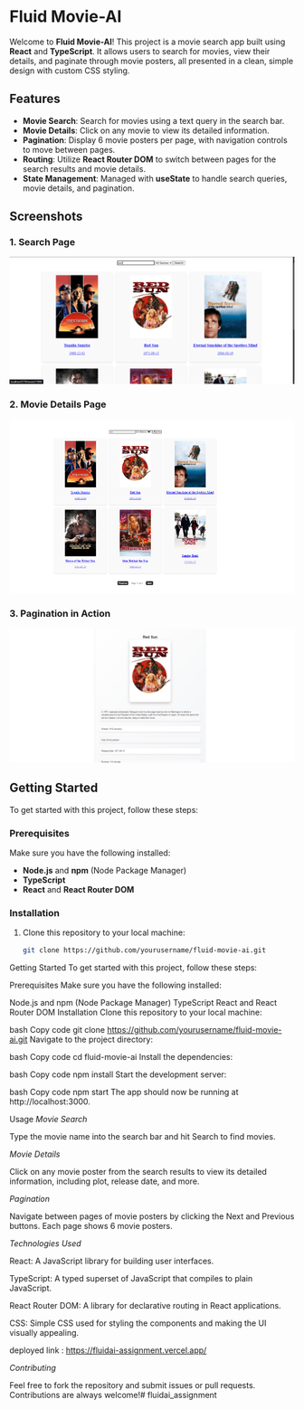 # Fluid Movie-AI

Welcome to **Fluid Movie-AI**! This project is a movie search app built using **React** and **TypeScript**. It allows users to search for movies, view their details, and paginate through movie posters, all presented in a clean, simple design with custom CSS styling.

## Features

- **Movie Search**: Search for movies using a text query in the search bar.
- **Movie Details**: Click on any movie to view its detailed information.
- **Pagination**: Display 6 movie posters per page, with navigation controls to move between pages.
- **Routing**: Utilize **React Router DOM** to switch between pages for the search results and movie details.
- **State Management**: Managed with **useState** to handle search queries, movie details, and pagination.

## Screenshots

### 1. Search Page
![Search Page](src/assets/z.png)

### 2. Movie Details Page
![Movie Details](src/assets/y.png)

### 3. Pagination in Action
![Pagination](src/assets/x.png)

## Getting Started

To get started with this project, follow these steps:

### Prerequisites

Make sure you have the following installed:

- **Node.js** and **npm** (Node Package Manager)
- **TypeScript**
- **React** and **React Router DOM**

### Installation

1. Clone this repository to your local machine:

   ```bash
   git clone https://github.com/yourusername/fluid-movie-ai.git


Getting Started
To get started with this project, follow these steps:

Prerequisites
Make sure you have the following installed:

Node.js and npm (Node Package Manager)
TypeScript
React and React Router DOM
Installation
Clone this repository to your local machine:

bash
Copy code
git clone https://github.com/yourusername/fluid-movie-ai.git
Navigate to the project directory:

bash
Copy code
cd fluid-movie-ai
Install the dependencies:

bash
Copy code
npm install
Start the development server:

bash
Copy code
npm start
The app should now be running at http://localhost:3000.

Usage
*Movie Search*

Type the movie name into the search bar and hit Search to find movies.

*Movie Details*

Click on any movie poster from the search results to view its detailed information, including plot, release date, and more.

*Pagination*

Navigate between pages of movie posters by clicking the Next and Previous buttons. Each page shows 6 movie posters.

*Technologies Used*

React: A JavaScript library for building user interfaces.

TypeScript: A typed superset of JavaScript that compiles to plain JavaScript.

React Router DOM: A library for declarative routing in React applications.

CSS: Simple CSS used for styling the components and making the UI visually appealing.

deployed link : https://fluidai-assignment.vercel.app/

*Contributing*

Feel free to fork the repository and submit issues or pull requests. Contributions are always welcome!# fluidai_assignment
